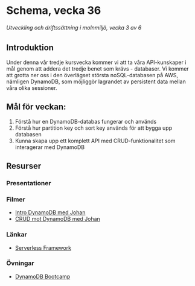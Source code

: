 # Schema, vecka 36
###### Utveckling och driftssättning i molnmiljö, vecka 3 av 6

## Introduktion

Under denna vår tredje kursvecka kommer vi att ta våra API-kunskaper i mål genom att addera det tredje benet som krävs - databaser. Vi kommer att grotta ner oss i den överlägset största noSQL-databasen på AWS, nämligen DynamoDB, som möjliggör lagrandet av persistent data mellan våra olika sessioner.

## Mål för veckan:
1. Förstå hur en DynamoDB-databas fungerar och används
2. Förstå hur partition key och sort key används för att bygga upp databasen
3. Kunna skapa upp ett komplett API med CRUD-funktionalitet som interagerar med DynamoDB

## Resurser

### Presentationer

### Filmer
* [Intro DynamoDB med Johan](https://vimeo.com/938212207/f91eb21177?share=copy)
* [CRUD mot DynamoDB med Johan](https://vimeo.com/manage/videos/938224506/ea6f83db45)

### Länkar
* [Serverless Framework](https://www.serverless.com/)

### Övningar
* [DynamoDB Bootcamp]()




